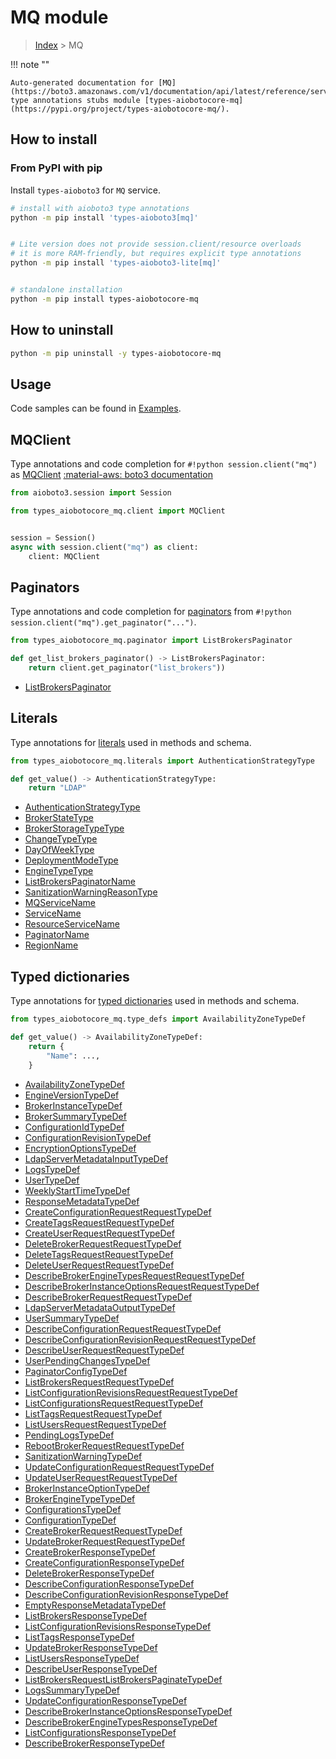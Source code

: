# MQ module

> [Index](../README.md) > MQ


!!! note ""

    Auto-generated documentation for [MQ](https://boto3.amazonaws.com/v1/documentation/api/latest/reference/services/mq.html#MQ)
    type annotations stubs module [types-aiobotocore-mq](https://pypi.org/project/types-aiobotocore-mq/).

## How to install



### From PyPI with pip

Install `types-aioboto3` for `MQ` service.

```bash
# install with aioboto3 type annotations
python -m pip install 'types-aioboto3[mq]'


# Lite version does not provide session.client/resource overloads
# it is more RAM-friendly, but requires explicit type annotations
python -m pip install 'types-aioboto3-lite[mq]'


# standalone installation
python -m pip install types-aiobotocore-mq
```



## How to uninstall

```bash
python -m pip uninstall -y types-aiobotocore-mq
```

## Usage

Code samples can be found in [Examples](./usage.md).

## MQClient

Type annotations and code completion for  `#!python session.client("mq")` as [MQClient](./client.md)
[:material-aws: boto3 documentation](https://boto3.amazonaws.com/v1/documentation/api/latest/reference/services/mq.html#MQ.Client)

```python title="Usage example"
from aioboto3.session import Session

from types_aiobotocore_mq.client import MQClient


session = Session()
async with session.client("mq") as client:
    client: MQClient
```


## Paginators

Type annotations and code completion for
[paginators](./paginators.md)
from `#!python session.client("mq").get_paginator("...")`.

```python title="Usage example"
from types_aiobotocore_mq.paginator import ListBrokersPaginator

def get_list_brokers_paginator() -> ListBrokersPaginator:
    return client.get_paginator("list_brokers"))
```

- [ListBrokersPaginator](./paginators.md#listbrokerspaginator)








## Literals

Type annotations for [literals](./literals.md) used in methods and schema.

```python title="Usage example"
from types_aiobotocore_mq.literals import AuthenticationStrategyType

def get_value() -> AuthenticationStrategyType:
    return "LDAP"
```

- [AuthenticationStrategyType](./literals.md#authenticationstrategytype)
- [BrokerStateType](./literals.md#brokerstatetype)
- [BrokerStorageTypeType](./literals.md#brokerstoragetypetype)
- [ChangeTypeType](./literals.md#changetypetype)
- [DayOfWeekType](./literals.md#dayofweektype)
- [DeploymentModeType](./literals.md#deploymentmodetype)
- [EngineTypeType](./literals.md#enginetypetype)
- [ListBrokersPaginatorName](./literals.md#listbrokerspaginatorname)
- [SanitizationWarningReasonType](./literals.md#sanitizationwarningreasontype)
- [MQServiceName](./literals.md#mqservicename)
- [ServiceName](./literals.md#servicename)
- [ResourceServiceName](./literals.md#resourceservicename)
- [PaginatorName](./literals.md#paginatorname)
- [RegionName](./literals.md#regionname)




## Typed dictionaries

Type annotations for [typed dictionaries](./type_defs.md) used in methods and schema.

```python title="Usage example"
from types_aiobotocore_mq.type_defs import AvailabilityZoneTypeDef

def get_value() -> AvailabilityZoneTypeDef:
    return {
        "Name": ...,
    }
```

- [AvailabilityZoneTypeDef](./type_defs.md#availabilityzonetypedef)
- [EngineVersionTypeDef](./type_defs.md#engineversiontypedef)
- [BrokerInstanceTypeDef](./type_defs.md#brokerinstancetypedef)
- [BrokerSummaryTypeDef](./type_defs.md#brokersummarytypedef)
- [ConfigurationIdTypeDef](./type_defs.md#configurationidtypedef)
- [ConfigurationRevisionTypeDef](./type_defs.md#configurationrevisiontypedef)
- [EncryptionOptionsTypeDef](./type_defs.md#encryptionoptionstypedef)
- [LdapServerMetadataInputTypeDef](./type_defs.md#ldapservermetadatainputtypedef)
- [LogsTypeDef](./type_defs.md#logstypedef)
- [UserTypeDef](./type_defs.md#usertypedef)
- [WeeklyStartTimeTypeDef](./type_defs.md#weeklystarttimetypedef)
- [ResponseMetadataTypeDef](./type_defs.md#responsemetadatatypedef)
- [CreateConfigurationRequestRequestTypeDef](./type_defs.md#createconfigurationrequestrequesttypedef)
- [CreateTagsRequestRequestTypeDef](./type_defs.md#createtagsrequestrequesttypedef)
- [CreateUserRequestRequestTypeDef](./type_defs.md#createuserrequestrequesttypedef)
- [DeleteBrokerRequestRequestTypeDef](./type_defs.md#deletebrokerrequestrequesttypedef)
- [DeleteTagsRequestRequestTypeDef](./type_defs.md#deletetagsrequestrequesttypedef)
- [DeleteUserRequestRequestTypeDef](./type_defs.md#deleteuserrequestrequesttypedef)
- [DescribeBrokerEngineTypesRequestRequestTypeDef](./type_defs.md#describebrokerenginetypesrequestrequesttypedef)
- [DescribeBrokerInstanceOptionsRequestRequestTypeDef](./type_defs.md#describebrokerinstanceoptionsrequestrequesttypedef)
- [DescribeBrokerRequestRequestTypeDef](./type_defs.md#describebrokerrequestrequesttypedef)
- [LdapServerMetadataOutputTypeDef](./type_defs.md#ldapservermetadataoutputtypedef)
- [UserSummaryTypeDef](./type_defs.md#usersummarytypedef)
- [DescribeConfigurationRequestRequestTypeDef](./type_defs.md#describeconfigurationrequestrequesttypedef)
- [DescribeConfigurationRevisionRequestRequestTypeDef](./type_defs.md#describeconfigurationrevisionrequestrequesttypedef)
- [DescribeUserRequestRequestTypeDef](./type_defs.md#describeuserrequestrequesttypedef)
- [UserPendingChangesTypeDef](./type_defs.md#userpendingchangestypedef)
- [PaginatorConfigTypeDef](./type_defs.md#paginatorconfigtypedef)
- [ListBrokersRequestRequestTypeDef](./type_defs.md#listbrokersrequestrequesttypedef)
- [ListConfigurationRevisionsRequestRequestTypeDef](./type_defs.md#listconfigurationrevisionsrequestrequesttypedef)
- [ListConfigurationsRequestRequestTypeDef](./type_defs.md#listconfigurationsrequestrequesttypedef)
- [ListTagsRequestRequestTypeDef](./type_defs.md#listtagsrequestrequesttypedef)
- [ListUsersRequestRequestTypeDef](./type_defs.md#listusersrequestrequesttypedef)
- [PendingLogsTypeDef](./type_defs.md#pendinglogstypedef)
- [RebootBrokerRequestRequestTypeDef](./type_defs.md#rebootbrokerrequestrequesttypedef)
- [SanitizationWarningTypeDef](./type_defs.md#sanitizationwarningtypedef)
- [UpdateConfigurationRequestRequestTypeDef](./type_defs.md#updateconfigurationrequestrequesttypedef)
- [UpdateUserRequestRequestTypeDef](./type_defs.md#updateuserrequestrequesttypedef)
- [BrokerInstanceOptionTypeDef](./type_defs.md#brokerinstanceoptiontypedef)
- [BrokerEngineTypeTypeDef](./type_defs.md#brokerenginetypetypedef)
- [ConfigurationsTypeDef](./type_defs.md#configurationstypedef)
- [ConfigurationTypeDef](./type_defs.md#configurationtypedef)
- [CreateBrokerRequestRequestTypeDef](./type_defs.md#createbrokerrequestrequesttypedef)
- [UpdateBrokerRequestRequestTypeDef](./type_defs.md#updatebrokerrequestrequesttypedef)
- [CreateBrokerResponseTypeDef](./type_defs.md#createbrokerresponsetypedef)
- [CreateConfigurationResponseTypeDef](./type_defs.md#createconfigurationresponsetypedef)
- [DeleteBrokerResponseTypeDef](./type_defs.md#deletebrokerresponsetypedef)
- [DescribeConfigurationResponseTypeDef](./type_defs.md#describeconfigurationresponsetypedef)
- [DescribeConfigurationRevisionResponseTypeDef](./type_defs.md#describeconfigurationrevisionresponsetypedef)
- [EmptyResponseMetadataTypeDef](./type_defs.md#emptyresponsemetadatatypedef)
- [ListBrokersResponseTypeDef](./type_defs.md#listbrokersresponsetypedef)
- [ListConfigurationRevisionsResponseTypeDef](./type_defs.md#listconfigurationrevisionsresponsetypedef)
- [ListTagsResponseTypeDef](./type_defs.md#listtagsresponsetypedef)
- [UpdateBrokerResponseTypeDef](./type_defs.md#updatebrokerresponsetypedef)
- [ListUsersResponseTypeDef](./type_defs.md#listusersresponsetypedef)
- [DescribeUserResponseTypeDef](./type_defs.md#describeuserresponsetypedef)
- [ListBrokersRequestListBrokersPaginateTypeDef](./type_defs.md#listbrokersrequestlistbrokerspaginatetypedef)
- [LogsSummaryTypeDef](./type_defs.md#logssummarytypedef)
- [UpdateConfigurationResponseTypeDef](./type_defs.md#updateconfigurationresponsetypedef)
- [DescribeBrokerInstanceOptionsResponseTypeDef](./type_defs.md#describebrokerinstanceoptionsresponsetypedef)
- [DescribeBrokerEngineTypesResponseTypeDef](./type_defs.md#describebrokerenginetypesresponsetypedef)
- [ListConfigurationsResponseTypeDef](./type_defs.md#listconfigurationsresponsetypedef)
- [DescribeBrokerResponseTypeDef](./type_defs.md#describebrokerresponsetypedef)

